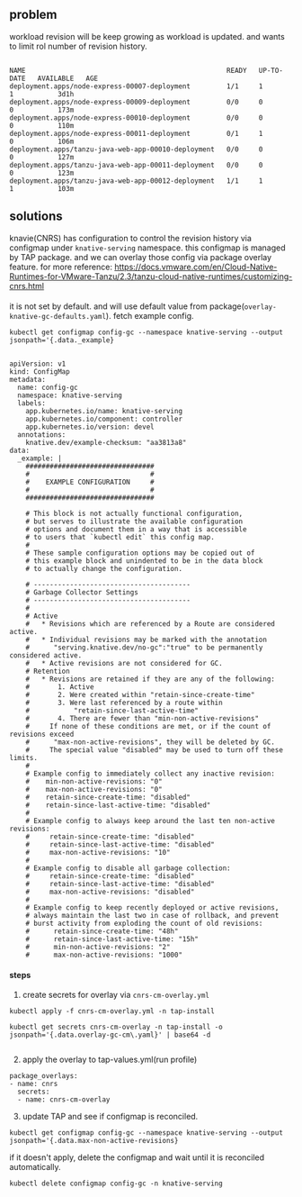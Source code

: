 

## problem
workload revision will be keep growing as workload is updated. and wants to limit rol number of revision history.

```

NAME                                                  READY   UP-TO-DATE   AVAILABLE   AGE
deployment.apps/node-express-00007-deployment         1/1     1            1           3d1h
deployment.apps/node-express-00009-deployment         0/0     0            0           173m
deployment.apps/node-express-00010-deployment         0/0     0            0           110m
deployment.apps/node-express-00011-deployment         0/1     1            0           106m
deployment.apps/tanzu-java-web-app-00010-deployment   0/0     0            0           127m
deployment.apps/tanzu-java-web-app-00011-deployment   0/0     0            0           123m
deployment.apps/tanzu-java-web-app-00012-deployment   1/1     1            1           103m

```


## solutions
knavie(CNRS) has configuration to control the revision history via configmap under `knative-serving` namespace. this configmap is managed by TAP package. and we can overlay those config via package overlay feature. for more reference: https://docs.vmware.com/en/Cloud-Native-Runtimes-for-VMware-Tanzu/2.3/tanzu-cloud-native-runtimes/customizing-cnrs.html

####
it is not set by default. and will use default value from package(`overlay-knative-gc-defaults.yaml`). fetch example config.
```
kubectl get configmap config-gc --namespace knative-serving --output jsonpath='{.data._example}
```

```

apiVersion: v1
kind: ConfigMap
metadata:
  name: config-gc
  namespace: knative-serving
  labels:
    app.kubernetes.io/name: knative-serving
    app.kubernetes.io/component: controller
    app.kubernetes.io/version: devel
  annotations:
    knative.dev/example-checksum: "aa3813a8"
data:
  _example: |
    ################################
    #                              #
    #    EXAMPLE CONFIGURATION     #
    #                              #
    ################################

    # This block is not actually functional configuration,
    # but serves to illustrate the available configuration
    # options and document them in a way that is accessible
    # to users that `kubectl edit` this config map.
    #
    # These sample configuration options may be copied out of
    # this example block and unindented to be in the data block
    # to actually change the configuration.

    # ---------------------------------------
    # Garbage Collector Settings
    # ---------------------------------------
    #
    # Active
    #   * Revisions which are referenced by a Route are considered active.
    #   * Individual revisions may be marked with the annotation
    #      "serving.knative.dev/no-gc":"true" to be permanently considered active.
    #   * Active revisions are not considered for GC.
    # Retention
    #   * Revisions are retained if they are any of the following:
    #       1. Active
    #       2. Were created within "retain-since-create-time"
    #       3. Were last referenced by a route within
    #           "retain-since-last-active-time"
    #       4. There are fewer than "min-non-active-revisions"
    #     If none of these conditions are met, or if the count of revisions exceed
    #      "max-non-active-revisions", they will be deleted by GC.
    #     The special value "disabled" may be used to turn off these limits.
    #
    # Example config to immediately collect any inactive revision:
    #    min-non-active-revisions: "0"
    #    max-non-active-revisions: "0"
    #    retain-since-create-time: "disabled"
    #    retain-since-last-active-time: "disabled"
    #
    # Example config to always keep around the last ten non-active revisions:
    #     retain-since-create-time: "disabled"
    #     retain-since-last-active-time: "disabled"
    #     max-non-active-revisions: "10"
    #
    # Example config to disable all garbage collection:
    #     retain-since-create-time: "disabled"
    #     retain-since-last-active-time: "disabled"
    #     max-non-active-revisions: "disabled"
    #
    # Example config to keep recently deployed or active revisions,
    # always maintain the last two in case of rollback, and prevent
    # burst activity from exploding the count of old revisions:
    #      retain-since-create-time: "48h"
    #      retain-since-last-active-time: "15h"
    #      min-non-active-revisions: "2"
    #      max-non-active-revisions: "1000"
```

#### steps
1. create secrets for overlay via `cnrs-cm-overlay.yml`
```
kubectl apply -f cnrs-cm-overlay.yml -n tap-install 

kubectl get secrets cnrs-cm-overlay -n tap-install -o jsonpath='{.data.overlay-gc-cm\.yaml}' | base64 -d


```
2. apply the overlay to tap-values.yml(run profile)

```
package_overlays:
- name: cnrs
  secrets:
  - name: cnrs-cm-overlay

```

3. update TAP and see if configmap is reconciled.
```
kubectl get configmap config-gc --namespace knative-serving --output jsonpath='{.data.max-non-active-revisions}
```
if it doesn't apply, delete the configmap and wait until it is reconciled automatically.
```
kubectl delete configmap config-gc -n knative-serving 
```
